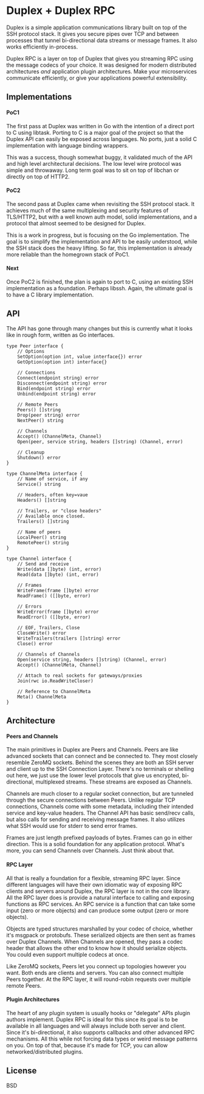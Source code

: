 # Duplex + Duplex RPC

Duplex is a simple application communications library built on top of the SSH protocol stack. It gives you secure pipes over TCP and between processes that tunnel bi-directional data streams or message frames. It also works efficiently in-process. 

Duplex RPC is a layer on top of Duplex that gives you streaming RPC using the message codecs of your choice. It was designed for modern distributed architectures *and* application plugin architectures. Make your microservices communicate efficiently, or give your applications powerful extensibility. 

## Implementations

#### PoC1

The first pass at Duplex was written in Go with the intention of a direct port to C using libtask. Porting to C is a major goal of the project so that the Duplex API can easily be exposed across languages. No ports, just a solid C implementation with language binding wrappers. 

This was a success, though somewhat buggy, it validated much of the API and high level architectural decisions. The low level wire protocol was simple and throwaway. Long term goal was to sit on top of libchan or directly on top of HTTP2.

#### PoC2

The second pass at Duplex came when revisiting the SSH protocol stack. It achieves much of the same multiplexing and security features of TLS/HTTP2, but with a well known auth model, solid implementations, and a protocol that almost seemed to be designed for Duplex. 

This is a work in progress, but is focusing on the Go implementation. The goal is to simplify the implementation and API to be easily understood, while the SSH stack does the heavy lifting. So far, this implementation is already more reliable than the homegrown stack of PoC1. 

#### Next

Once PoC2 is finished, the plan is again to port to C, using an existing SSH implementation as a foundation. Perhaps libssh. Again, the ultimate goal is to have a C library implementation. 

## API

The API has gone through many changes but this is currently what it looks like in rough form, written as Go interfaces.

	type Peer interface {
		// Options
		SetOption(option int, value interface{}) error
		GetOption(option int) interface{} 

		// Connections
		Connect(endpoint string) error
		Disconnect(endpoint string) error
		Bind(endpoint string) error
		Unbind(endpoint string) error

		// Remote Peers
		Peers() []string
		Drop(peer string) error
		NextPeer() string

		// Channels
		Accept() (ChannelMeta, Channel)
		Open(peer, service string, headers []string) (Channel, error)

		// Cleanup
		Shutdown() error
	}

	type ChannelMeta interface {
		// Name of service, if any
		Service() string

		// Headers, often key=vaue
		Headers() []string

		// Trailers, or "close headers"
		// Available once closed.
		Trailers() []string

		// Name of peers
		LocalPeer() string
		RemotePeer() string
	}

	type Channel interface {
		// Send and receive
		Write(data []byte) (int, error)
		Read(data []byte) (int, error)
	
		// Frames
		WriteFrame(frame []byte) error
		ReadFrame() ([]byte, error)
	
		// Errors
		WriteError(frame []byte) error
		ReadError() ([]byte, error)

		// EOF, Trailers, Close
		CloseWrite() error
		WriteTrailers(trailers []string) error
		Close() error
	
		// Channels of Channels
		Open(service string, headers []string) (Channel, error)
		Accept() (ChannelMeta, Channel)
	
		// Attach to real sockets for gateways/proxies
		Join(rwc io.ReadWriteCloser)

		// Reference to ChannelMeta
		Meta() ChannelMeta
	}


## Architecture

#### Peers and Channels

The main primitives in Duplex are Peers and Channels. Peers are like advanced sockets that can connect and be connected to. They most closely resemble ZeroMQ sockets. Behind the scenes they are both an SSH server and client up to the SSH Connection Layer. There's no terminals or shelling out here, we just use the lower level protocols that give us encrypted, bi-directional, multiplexed streams. These streams are exposed as Channels. 

Channels are much closer to a regular socket connection, but are tunneled through the secure connections between Peers. Unlike regular TCP connections, Channels come with some metadata, including their intended service and key-value headers. The Channel API has basic send/recv calls, but also calls for sending and receiving message frames. It also utilizes what SSH would use for stderr to send error frames. 

Frames are just length prefixed payloads of bytes. Frames can go in either direction. This is a solid foundation for any application protocol. What's more, you can send Channels over Channels. Just think about that.

#### RPC Layer

All that is really a foundation for a flexible, streaming RPC layer. Since different languages will have their own idiomatic way of exposing RPC clients and servers around Duplex, the RPC layer is not in the core library. All the RPC layer does is provide a natural interface to calling and exposing functions as RPC services. An RPC service is a function that can take some input (zero or more objects) and can produce some output (zero or more objects). 

Objects are typed structures marshalled by your codec of choice, whether it's msgpack or protobufs. These serialized objects are then sent as frames over Duplex Channels. When Channels are opened, they pass a codec header that allows the other end to know how it should serialize objects. You could even support multiple codecs at once. 

Like ZeroMQ sockets, Peers let you connect up topologies however you want. Both ends are clients and servers. You can also connect multiple Peers together. At the RPC layer, it will round-robin requests over multiple remote Peers.

#### Plugin Architectures

The heart of any plugin system is usually hooks or "delegate" APIs plugin authors implement. Duplex RPC is ideal for this since its goal is to be available in all languages and will always include both server and client. Since it's bi-directional, it also supports callbacks and other advanced RPC mechanisms. All this while not forcing data types or weird message patterns on you. On top of that, because it's made for TCP, you can allow networked/distributed plugins. 


## License

BSD
